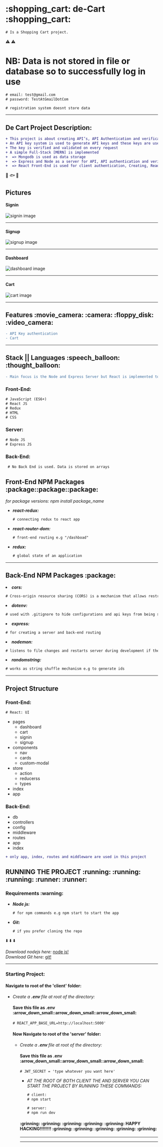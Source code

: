 <h1>:shopping_cart: de-Cart :shopping_cart:</h1>

```diff
# Is a Shopping Cart project.
```
:warning: :warning:                                                                
<h1>NB: Data is not stored in file or database so to successfully log in use  </h1>

```diff
# email: test@gmail.com
# password: TestAtGmailDotCom
```

```diff
# registration system doesnt store data
```

<hr />

<h2> De Cart Project Description: </h2>

 ```diff
 + This project is about creating API’s, API Authentication and verification when getting data
 + An API key system is used to generate API keys and these keys are used to perform cart system actions such as: Create cart, Get Cart, Update Cart and Delete Cart [CRUD operations]
 + The key is verified and validated on every request
 + A simple Full-Stack [MERN] is implemented
 +  => Mongodb is used as data storage
 +  => Express and Node as a server for API, API authentication and verification
 +  => React Front-End is used for client authentication, Creating, Reading, Updating and Deleting cart
```
:cherries: :fish: :iphone:



<h2>Pictures</h2>

<h4> Signin </h4>

![signin image](/screenshots/signin.png)

<hr />

<h4> Signup </h4>

![signup image](/screenshots/signup.png)

<hr />

<h4> Dashboard </h4>

![dashboard image](/screenshots/dashboard.png)

<hr />

<h4> Cart </h4>

![cart image](/screenshots/cart.png)

<hr />




<h2> Features :movie_camera: :camera: :floppy_disk: :video_camera:</h2>  

```diff
- API Key authentication
- Cart
```
<hr />

<h2> Stack || Languages :speech_balloon: :thought_balloon:</h2> 

```diff
- Main focus is the Node and Express Server but React is implemented to test the app
```

<h3> Front-End: </h3>

```diff
# JavaScript (ES6+)
# React JS
# Redux
# HTML
# CSS
```

<h3> Server: </h3>

```diff
# Node JS
# Express JS
```

<h3> Back-End: </h3>

```diff
 # No Back End is used. Data is stored on arrays
```


<h2>Front-End NPM Packages :package::package::package:</h2>
<em>for package versions: npm install package_name</em>

 <ul>
 
   <li>
      <em>
        <strong>
          react-redux:
        </strong>
       </em>
    </li>

```diff
# connecting redux to react app
```

   <li>
      <em>
        <strong>
          react-router-dom:
        </strong>
       </em>
    </li>
    
```diff
# front-end routing e.g "/dashboad"
```

   <li>
      <em>
        <strong>
          redux:
        </strong>
       </em>
    </li>
    
```diff
# global state of an application
```

  </ul>
  
<hr />

<h2>Back-End NPM Packages :package:</h2> 

   <li>
      <em>
        <strong>
          cors:
        </strong>
       </em>
    </li>
    
```diff
# Cross-origin resource sharing (CORS) is a mechanism that allows restricted resources on a web page to be requested from another domain outside the domain from which the first resource was served.
```
  <li>
      <em>
        <strong>
          dotenv:
        </strong>
       </em>
    </li>
    
```diff
# used with .gitignore to hide configurations and api keys from being shared on github
```

  <li>
      <em>
        <strong>
          express:
        </strong>
       </em>
    </li>
    
```diff
# for creating a server and back-end routing
```

  <li>
      <em>
        <strong>
          nodemon:
        </strong>
       </em>
    </li>
    
```diff
# listens to file changes and restarts server during development if they are any changes made to the file
```

<li>
      <em>
        <strong>
          randomstring:
        </strong>
       </em>
    </li>
    
```diff
# works as string shuffle mechanism e.g to generate ids
```

  </ul>

<hr />



<h2> Project Structure </h2>

<h3> Front-End: </h3>

```diff
# React: UI
```
- pages
  - dashboard
  - cart
  - signin
  - signup
- components
   - nav
   - cards
   - custom-modal
- store
  - action
  - reducerss
  - types
- index
- app


<h3> Back-End: </h3>

 - db
 - controllers
 - config
 - middleware
 - routes
 - app
 - index

```diff
+ only app, index, routes and middleware are used in this project
```

<h2> RUNNING THE PROJECT :running: :running: :running: :runner: :runner:</h2> 


<h3> Requirements :warning:</h3> 

<ul>
   <li>
      <em>
        <strong>
          Node js:
        </strong>
       </em>
    </li>
    
```diff
# for npm commands e.g npm start to start the app
```

  <li>
      <em>
        <strong>
          Git:
        </strong>
       </em>
    </li>
    
```diff
# if you prefer cloning the repo
```

</ul>

:arrow_down: :arrow_down: :arrow_down:

<em>Download nodejs here:</em> [node js!](https://nodejs.org/en/)<br />
<em>Download Git here:</em> [git!](https://git-scm.com/)

<hr />


<h3> Starting Project: </h3>

<h4> Navigate to root of the 'client' folder: </h4>

<ul>
   <li>
      <em>
        Create a 
        <strong>
          .env 
        </strong>
        file at root of the directory:
       </em>
    </li>

<h4> Save this file as .env :arrow_down_small::arrow_down_small::arrow_down_small: </h4>
    
```diff
# REACT_APP_BASE_URL=http://localhost:5000'
```

<h4> Now Navigate to root of the 'server' folder: </h4>

<ul>
   <li>
      <em>
        Create a 
        <strong>
          .env 
        </strong>
        file at root of the directory:
       </em>
    </li>

<h4> Save this file as .env :arrow_down_small::arrow_down_small::arrow_down_small: </h4>
    
```diff
# JWT_SECRET = 'type whatever you want here'
```
<ul>
   <li>
      <em>
        AT THE ROOT OF BOTH CLIENT THE AND SERVER YOU CAN START THE PROJECT BY RUNNING THESE COMMANDS:
       </em>
    </li>
    
```diff
# client:
# npm start
```
 
 ```diff
# server:
# npm run dev
```
</ul>

<h4> :grinning: :grinning: :grinning: :grinning: :grinning: HAPPY HACKING!!!!!!!! :grinning: :grinning: :grinning: :grinning: :grinning: </h4>

<hr />
<hr />












